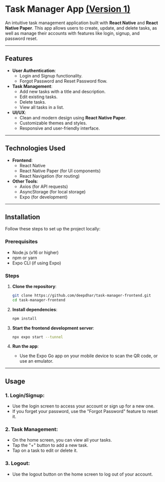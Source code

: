 # Task Manager App [(Version 1)](https://expo.dev/artifacts/eas/8unha1okbAGEnY4HWPDpzk.apk)

An intuitive task management application built with **React Native** and **React Native Paper**. This app allows users to create, update, and delete tasks, as well as manage their accounts with features like login, signup, and password reset.

---

## Features

- **User Authentication**:
  - Login and Signup functionality.
  - Forgot Password and Reset Password flow.
- **Task Management**:
  - Add new tasks with a title and description.
  - Edit existing tasks.
  - Delete tasks.
  - View all tasks in a list.
- **UI/UX**:
  - Clean and modern design using **React Native Paper**.
  - Customizable themes and styles.
  - Responsive and user-friendly interface.

---

## Technologies Used
- **Frontend**:
  - React Native
  - React Native Paper (for UI components)
  - React Navigation (for routing)
- **Other Tools**:
  - Axios (for API requests)
  - AsyncStorage (for local storage)
  - Expo (for development)
 
---

## Installation

Follow these steps to set up the project locally:

### Prerequisites

- Node.js (v16 or higher)
- npm or yarn
- Expo CLI (if using Expo)

### Steps

1. **Clone the repository**:
   ```bash
   git clone https://github.com/deepdhar/task-manager-frontend.git
   cd task-manager-frontend
   ```
   
2. **Install dependencies**:
   ```bash
   npm install
   ```
   
3. **Start the frontend development server**:
   ```bash
   npx expo start --tunnel
   ```
4. **Run the app**:
      - Use the Expo Go app on your mobile device to scan the QR code, or use an emulator.
  
---

## Usage
### 1. Login/Signup:
- Use the login screen to access your account or sign up for a new one.
- If you forget your password, use the "Forgot Password" feature to reset it.


### 2. Task Management:
- On the home screen, you can view all your tasks.
- Tap the "+" button to add a new task.
- Tap on a task to edit or delete it.


### 3. Logout:
- Use the logout button on the home screen to log out of your account.

  
